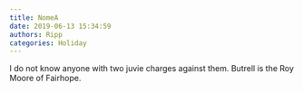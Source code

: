 ```yaml
---
title: NomeA
date: 2019-06-13 15:34:59
authors: Ripp
categories: Holiday
---
```


 I do not know anyone with two juvie charges against them.
Butrell is the Roy Moore of Fairhope.